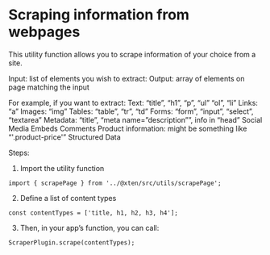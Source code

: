 
# Scraping information from webpages

This utility function allows you to scrape information of your choice from a site.

Input: list of elements you wish to extract:
Output: array of elements on page matching the input

For example, if you want to extract:
Text: “title”, “h1”, “p”, “ul” “ol”, “li”
Links: “a”
Images: “img”
Tables: “table”, “tr”, “td”
Forms: “form”, “input”, “select”, “textarea”
Metadata: “title”, “meta name=”description””, info in “head”
Social Media Embeds
Comments
Product information: might be something like “'.product-price'”
Structured Data

Steps:

1. Import the utility function
```
import { scrapePage } from '../@xten/src/utils/scrapePage';
```


2. Define a list of content types
```
const contentTypes = ['title, h1, h2, h3, h4'];
```

3. Then, in your app’s function, you can call:
```
ScraperPlugin.scrape(contentTypes);
```



